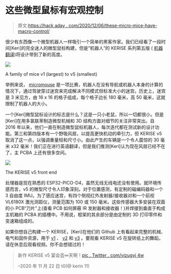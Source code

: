 # 这些微型鼠标有宏观控制

> 原文:[https://hack aday . com/2020/12/06/these-micro-mice-have-macro-control/](https://hackaday.com/2020/12/06/these-micro-mice-have-macro-control/)

很少有东西像一个微型机器人一样吸引一个简单的黑客作家。我们已经看了一段时间[Keri]的完全迷人的微型鼠标构建，但是“机器人”的 KERISE 系列第五版 ( [机器翻译](https://translate.google.com/translate?sl=auto&tl=en&u=https://www.kerislab.jp/posts/2020-04-15-kerise-v5-coming/))将设计带到了新的高度。

![](../Images/2782652280fd99f59bb33f1d2d2623d6.png)

A family of mice v1 (largest) to v5 (smallest)

举例来说， [micromouse](https://en.wikipedia.org/wiki/Micromouse) 是一项比赛，机器人在没有导航或机器人本身的计算的情况下，通过驾驶穿过迷宫来完成解决不同模式但标准大小的迷宫。历史上，迷宫是 3 米见方，由 16 x 16 的格子组成，每个格子边长 180 毫米，高 50 毫米，这就限制了机器人的大小。

一个[Keri]微型鼠标设计的标志是什么？这是一只小老鼠，所以一切都很小。但是[Keri]在用多氯联苯制造微型机械和 3D 结构方面对细节的关注非常突出。自 2016 年以来，他们一直在制造微型鼠标机器人，每次迭代都在测试新的设计功能。第三和第四版本有一个野吸风扇，以提高更快机动的牵引力，但 KERISE v5 取消了这一点，以强调重量轻和尺寸小。由此产生的车辆是一个令人震惊的 30 毫米 x32 毫米！我们正在进行英语翻译，但是我们推测[Keri]认为现在风扇已经不在了，主 PCBA 上还有很多空间。

![](../Images/17e264c5da8dcdaca76877fe97a66083.png)

The KERISE v5 front end

处理器是现在熟悉的 ESP32-PICO-D4，虽然无线无线电还没有使用。就环境传感而言，v5 的微型尺寸令人印象深刻。对于位置感测，有定制的磁编码器和一个 3 自由度 IMU。为了感应迷宫，有四个侧视红外发射器/接收器对和一个前视 VL6180X 激光测距仪，测量范围为 100 或 150 毫米。这些传感器大多安装在双面的小 PCB“刀片”上(查看 PCB 如何屏蔽 IR 发射器和接收器！)并焊接到垂直于构成主机箱的 PCBA 的插槽中。不用说，框架的其余部分是由定制的 3D 打印零件和变速箱组成的。

如果你想自己构建一个 KERISE，[Keri]在他们的 Github 上有看起来完整的机械、电气和固件资源，用于 [v1](https://github.com/kerikun11/micromouse-kerise-v1) 、 [v2](https://github.com/kerikun11/micromouse-kerise-v2) 和 [v3](https://github.com/kerikun11/micromouse-kerise-v3) 。要观看 KERISE v5 在旋转纸上的舞蹈，请在休息后观看视频。你不会想错过的！

> 新作 KERISE v5 宴会芸∞天啊！[pic . Twitter . com/vjzugyj 4w](https://t.co/vjZunGYJ4w)
> 
> –2020 年 11 月 22 日 t0(@ kerin 11)